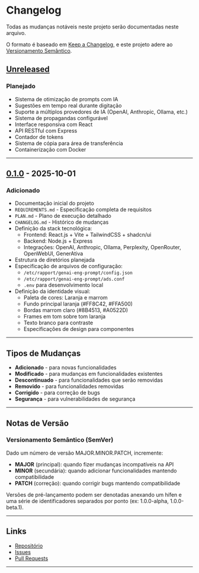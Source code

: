 # Changelog

Todas as mudanças notáveis neste projeto serão documentadas neste arquivo.

O formato é baseado em [Keep a Changelog](https://keepachangelog.com/pt-BR/1.0.0/),
e este projeto adere ao [Versionamento Semântico](https://semver.org/lang/pt-BR/).

## [Unreleased]

### Planejado
- Sistema de otimização de prompts com IA
- Sugestões em tempo real durante digitação
- Suporte a múltiplos provedores de IA (OpenAI, Anthropic, Ollama, etc.)
- Sistema de propagandas configurável
- Interface responsiva com React
- API RESTful com Express
- Contador de tokens
- Sistema de cópia para área de transferência
- Containerização com Docker

---

## [0.1.0] - 2025-10-01

### Adicionado
- Documentação inicial do projeto
- `REQUIREMENTS.md` - Especificação completa de requisitos
- `PLAN.md` - Plano de execução detalhado
- `CHANGELOG.md` - Histórico de mudanças
- Definição da stack tecnológica:
  - Frontend: React.js + Vite + TailwindCSS + shadcn/ui
  - Backend: Node.js + Express
  - Integrações: OpenAI, Anthropic, Ollama, Perplexity, OpenRouter, OpenWebUI, GenerAtiva
- Estrutura de diretórios planejada
- Especificação de arquivos de configuração:
  - `/etc/rapport/genai-eng-prompt/config.json`
  - `/etc/rapport/genai-eng-prompt/ads.conf`
  - `.env` para desenvolvimento local
- Definição da identidade visual:
  - Paleta de cores: Laranja e marrom
  - Fundo principal laranja (#FF8C42, #FFA500)
  - Bordas marrom claro (#8B4513, #A0522D)
  - Frames em tom sobre tom laranja
  - Texto branco para contraste
  - Especificações de design para componentes

---

## Tipos de Mudanças

- **Adicionado** - para novas funcionalidades
- **Modificado** - para mudanças em funcionalidades existentes
- **Descontinuado** - para funcionalidades que serão removidas
- **Removido** - para funcionalidades removidas
- **Corrigido** - para correção de bugs
- **Segurança** - para vulnerabilidades de segurança

---

## Notas de Versão

### Versionamento Semântico (SemVer)

Dado um número de versão MAJOR.MINOR.PATCH, incremente:

- **MAJOR** (principal): quando fizer mudanças incompatíveis na API
- **MINOR** (secundária): quando adicionar funcionalidades mantendo compatibilidade
- **PATCH** (correção): quando corrigir bugs mantendo compatibilidade

Versões de pré-lançamento podem ser denotadas anexando um hífen e uma série de identificadores separados por ponto (ex: 1.0.0-alpha, 1.0.0-beta.1).

---

## Links

- [Repositório](https://github.com/seu-usuario/genai-eng-prompt)
- [Issues](https://github.com/seu-usuario/genai-eng-prompt/issues)
- [Pull Requests](https://github.com/seu-usuario/genai-eng-prompt/pulls)

---

[Unreleased]: https://github.com/seu-usuario/genai-eng-prompt/compare/v0.1.0...HEAD
[0.1.0]: https://github.com/seu-usuario/genai-eng-prompt/releases/tag/v0.1.0
